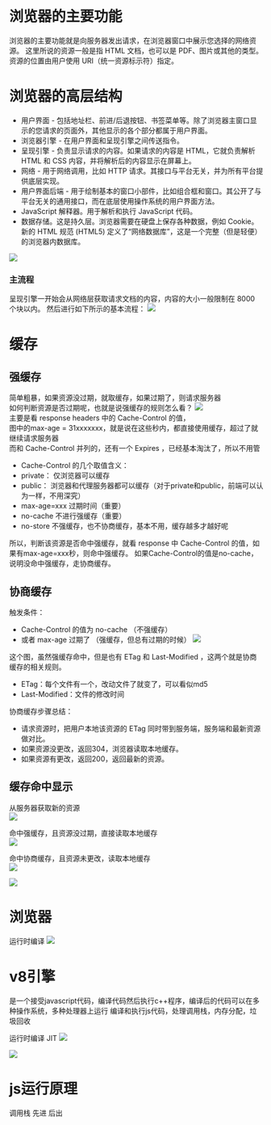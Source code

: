 # 浏览器的主要功能
浏览器的主要功能就是向服务器发出请求，在浏览器窗口中展示您选择的网络资源。
这里所说的资源一般是指 HTML 文档，也可以是 PDF、图片或其他的类型。
资源的位置由用户使用 URI（统一资源标示符）指定。

# 浏览器的高层结构
+ 用户界面 - 包括地址栏、前进/后退按钮、书签菜单等。除了浏览器主窗口显示的您请求的页面外，其他显示的各个部分都属于用户界面。
+ 浏览器引擎 - 在用户界面和呈现引擎之间传送指令。
+ 呈现引擎 - 负责显示请求的内容。如果请求的内容是 HTML，它就负责解析 HTML 和 CSS 内容，并将解析后的内容显示在屏幕上。
+ 网络 - 用于网络调用，比如 HTTP 请求。其接口与平台无关，并为所有平台提供底层实现。
+ 用户界面后端 - 用于绘制基本的窗口小部件，比如组合框和窗口。其公开了与平台无关的通用接口，而在底层使用操作系统的用户界面方法。
+ JavaScript 解释器。用于解析和执行 JavaScript 代码。
+ 数据存储。这是持久层。浏览器需要在硬盘上保存各种数据，例如 Cookie。新的 HTML 规范 (HTML5) 定义了“网络数据库”，这是一个完整（但是轻便）的浏览器内数据库。

![](image/browser.png)

### 主流程
呈现引擎一开始会从网络层获取请求文档的内容，内容的大小一般限制在 8000 个块以内。
然后进行如下所示的基本流程：
![](image/render-process.png)

# 缓存
## 强缓存
简单粗暴，如果资源没过期，就取缓存，如果过期了，则请求服务器 <br/>
如何判断资源是否过期呢，也就是说强缓存的规则怎么看？
![](image/cache.png) <br/>
主要是看 response headers 中的 Cache-Control 的值，<br/>
图中的max-age = 31xxxxxxx，就是说在这些秒内，都直接使用缓存，超过了就继续请求服务器 <br/>
而和 Cache-Control 并列的，还有一个 Expires ，已经基本淘汰了，所以不用管 <br/>
+ Cache-Control 的几个取值含义：
+ private： 仅浏览器可以缓存
+ public： 浏览器和代理服务器都可以缓存（对于private和public，前端可以认为一样，不用深究）
+ max-age=xxx 过期时间（重要）
+ no-cache  不进行强缓存（重要）
+ no-store   不强缓存，也不协商缓存，基本不用，缓存越多才越好呢

所以，判断该资源是否命中强缓存，就看 response 中 Cache-Control 的值，如果有max-age=xxx秒，则命中强缓存。
如果Cache-Control的值是no-cache，说明没命中强缓存，走协商缓存。 <br/>

## 协商缓存
触发条件：
+ Cache-Control 的值为 no-cache （不强缓存）
+ 或者 max-age 过期了 （强缓存，但总有过期的时候）
![](image/cache-2.png)

这个图，虽然强缓存命中，但是也有 ETag 和 Last-Modified ，这两个就是协商缓存的相关规则。<br/>
+ ETag：每个文件有一个，改动文件了就变了，可以看似md5
+ Last-Modified：文件的修改时间

协商缓存步骤总结：
+ 请求资源时，把用户本地该资源的 ETag 同时带到服务端，服务端和最新资源做对比。
+ 如果资源没更改，返回304，浏览器读取本地缓存。
+ 如果资源有更改，返回200，返回最新的资源。

## 缓存命中显示
从服务器获取新的资源 <br/>
![](image/new.png)

命中强缓存，且资源没过期，直接读取本地缓存<br/>
![](image/cache-strong.png)

命中协商缓存，且资源未更改，读取本地缓存 <br/>
![](image/cache-discuss.png)

![](image/cache-flow.png)

# 浏览器
运行时编译
![](image/process.png)

# v8引擎
是一个接受javascript代码，编译代码然后执行c++程序，编译后的代码可以在多种操作系统，多种处理器上运行
编译和执行js代码，处理调用栈，内存分配，垃圾回收

运行时编译 JIT
![](image/v8.png) <br/>

![](image/v8-1.png)

# js运行原理
调用栈 先进 后出

